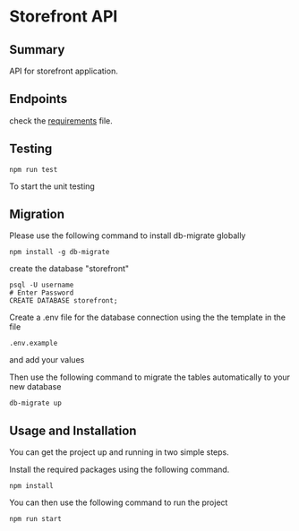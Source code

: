 # Storefront API
## Summary

API for storefront application.

## Endpoints

check the [requirements](REQUIREMENTS.md) file.

## Testing

```
npm run test
```
To start the unit testing

## Migration
 
Please use the following command to install db-migrate globally

```
npm install -g db-migrate
```

create the database "storefront"

```
psql -U username
# Enter Password
CREATE DATABASE storefront;
```

Create a .env file for the database connection using the the template in the file

```
.env.example
```

and add your values

Then use the following command to migrate the tables automatically to your new database

```
db-migrate up
```

## Usage and Installation

You can get the project up and running in two simple steps.

Install the required packages using the following command.

```
npm install
```

You can then use the following command to run the project

```
npm run start
```
